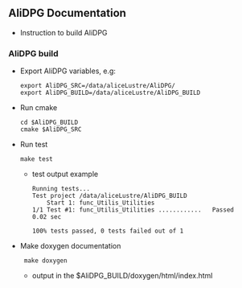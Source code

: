 ## AliDPG Documentation

* Instruction to build AliDPG

### AliDPG build

* Export AliDPG variables,  e.g:
    ````
    export AliDPG_SRC=/data/aliceLustre/AliDPG/
    export AliDPG_BUILD=/data/aliceLustre/AliDPG_BUILD
    ````
* Run cmake
    ````
    cd $AliDPG_BUILD
    cmake $AliDPG_SRC
    ````
* Run test
    ````
    make test
    ````
    *  test output example
        ````
        Running tests...
        Test project /data/aliceLustre/AliDPG_BUILD
            Start 1: func_Utilis_Utilities
        1/1 Test #1: func_Utilis_Utilities ............   Passed    0.02 sec
        
        100% tests passed, 0 tests failed out of 1
        ````
* Make doxygen documentation
   ````
    make doxygen
   ````
   * output in the $AliDPG_BUILD/doxygen/html/index.html
